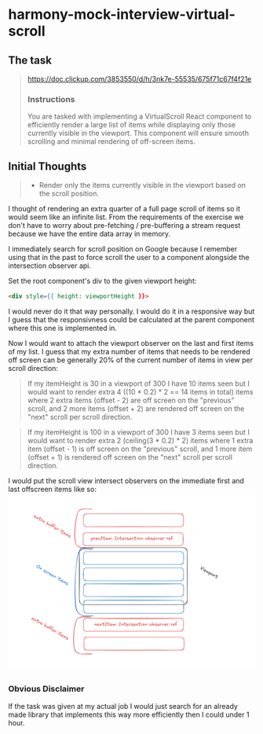 # harmony-mock-interview-virtual-scroll

## The task

> https://doc.clickup.com/3853550/d/h/3nk7e-55535/675f71c67f4f21e
>
> ### Instructions
> You are tasked with implementing a VirtualScroll React component to efficiently render a large list of items while displaying only those currently visible in the viewport. This component will ensure smooth scrolling and minimal rendering of off-screen items.

## Initial Thoughts

> - Render only the items currently visible in the viewport based on the scroll position.

I thought of rendering an extra quarter of a full page scroll of items so it would seem like an infinite list. From the requirements of the exercise we don't have to worry about pre-fetching / pre-buffering a stream request because we have the entire data array in memory.

I immediately search for scroll position on Google because I remember using that in the past to force scroll the user to a component alongside the intersection observer api.

Set the root component's div to the given viewport height:
```html
<div style={{ height: viewportHeight }}>
```

I would never do it that way personally. I would do it in a responsive way but I guess that the responsivness could be calculated at the parent component where this one is implemented in.

Now I would want to attach the viewport observer on the last and first items of my list. I guess that my extra number of items that needs to be rendered off screen can be generally 20% of the current number of items in view per scroll direction:
> If my itemHeight is 30 in a viewport of 300 I have 10 items seen but I would want to render extra 4 ((10 * 0.2) * 2 == 14 items in total) items where 2 extra items (offset - 2) are off screen on the "previous" scroll, and 2 more items (offset + 2) are rendered off screen on the "next" scroll per scroll direction.

> If my itemHeight is 100 in a viewport of 300 I have 3 items seen but I would want to render extra 2 (ceiling(3 * 0.2) * 2) items where 1 extra item (offset - 1) is off screen on the "previous" scroll, and 1 more item (offset + 1) is rendered off screen on the "next" scroll per scroll direction.

I would put the scroll view intersect observers on the immediate first and last offscreen items like so:
![viewport_port_observer example](./docs/viewport_ref_observer.png)

### Obvious Disclaimer

If the task was given at my actual job I would just search for an already made library that implements this way more efficiently then I could under 1 hour.